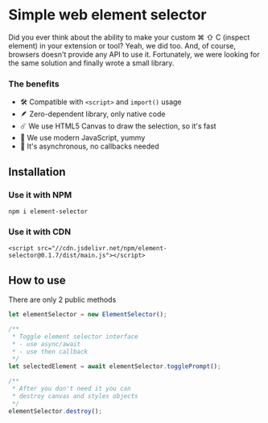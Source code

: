 # Simple web element selector

Did you ever think about the ability to make your custom ⌘ ⇧ C (inspect element) in your extension or tool? Yeah, we did too. And, of course, browsers doesn't provide any API to use it. Fortunately, we were looking for the same solution and finally wrote a small library.

### The benefits

- 🛠 Compatible with `<script>` and `import()` usage
- 🪶 Zero-dependent library, only native code
- ☄️ We use HTML5 Canvas to draw the selection, so it's fast
- 🍩 We use modern JavaScript, yummy
- 💫 It's asynchronous, no callbacks needed

## Installation

### Use it with NPM

```
npm i element-selector
```

### Use it with CDN

```
<script src="//cdn.jsdelivr.net/npm/element-selector@0.1.7/dist/main.js"></script>
```

## How to use

There are only 2 public methods

```js
let elementSelector = new ElementSelector();

/**
 * Toggle element selector interface
 * - use async/await
 * - use then callback
 */
let selectedElement = await elementSelector.togglePrompt();

/**
 * After you don't need it you can
 * destroy canvas and styles objects
 */
elementSelector.destroy();
```
